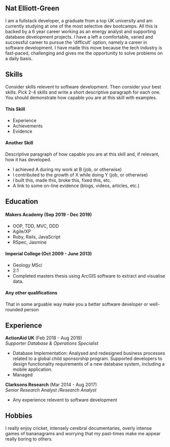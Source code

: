 ## Nat Elliott-Green

I am a fullstack developer, a graduate from a top UK university and am currently studying at one of the most selective dev bootcamps. All this is backed by a 6 year career working as an energy analyst and supporting database development projects. I have a left a comfortable, varied and successful career to pursue the 'difficult' option, namely a career in software development. I have made this move because the tech industry is fast-paced, challenging and gives me the opportunity to solve problems on a daily basis.

## Skills

Consider skills relevent to software development. Then consider your best skills. Pick 2-4 skills and write a short descriptive paragraph for each one. You should demonstrate how capable you are at this skill with examples.

#### This Skill

- Experience
- Achievements
- Evidence

#### Another Skill

Descriptive paragraph of how capable you are at this skill and, if relevant, how it has developed.

- I achieved A during my work at B (job, or otherwise)
- I contributed to the growth of X while doing Y (job, or otherwise)
- I built this, made this, broke this, fixed this, etc.
- A link to some on-line evidence (blogs, videos, articles, etc.)

## Education

#### Makers Academy (Sep 2019 - Dec 2019)

- OOP, TDD, MVC, DDD
- Agile/XP
- Ruby, Rails, JavaScript
- RSpec, Jasmine

#### Imperial College (Oct 2009 - June 2013)

- Geology MSci
- 2:1
- Completed masters thesis using ArcGIS software to extract and visualise data.

#### Any other qualifications

That in some arguable way make you a better software developer or well-rounded person

## Experience

**ActionAid UK** (Feb 2018 - Aug 2019)    
*Supporter Database & Operations Specialist*  
* Database Implementation: Analysed and redesigned business processes related to a global child sponsorship program. Supported developers to design functionality requirements of a new database system, including a mobile application.
* Managed  

**Clarksons Research** (Mar 2014 - Aug 2017)   
*Senior Research Analyst /Research Analyst*  
- Any experience relevent to software development

## Hobbies

I really enjoy cricket, intensely cerebral documentaries, overly intense games of bananagrams and worrying that my past-times make me appear really boring to others.
